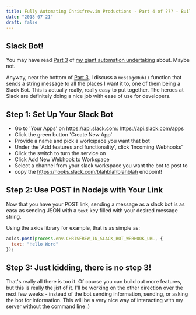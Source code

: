 ```yaml
---
title: Fully Automating Chrisfrew.in Productions - Part 4 of ??? - Building a Slack Bot
date: "2018-07-21"
draft: false
---
```


## Slack Bot!

You may have read [Part 3](https://chrisfrew.in/fully-automating-chrisfrew-in-productions-part-3-of-github-webhook-monitor/) of [my giant automation undertaking](https://chrisfrew.in/fully-automating-chrisfrew-in-productions-part-1-of-roadmap-and-links-to-process/) about. Maybe not.

Anyway, near the bottom of [Part 3](https://chrisfrew.in/fully-automating-chrisfrew-in-productions-part-3-of-github-webhook-monitor/), I discuss a `messageHub()` function that sends a string message to all the places I want it to, one of them being a Slack Bot. This is actually really, really easy to put together. The heroes at Slack are definitely doing a nice job with ease of use for developers.

## Step 1: Set Up Your Slack Bot

- Go to 'Your Apps' on https://api.slack.com: https://api.slack.com/apps
- Click the green button 'Create New App'
- Provide a name and pick a workspace you want that bot
- Under the 'Add features and functionality', click 'Incoming Webhooks'
- Click the switch to turn the service on
- Click Add New Webhook to Workspace
- Select a channel from your slack workspace you want the bot to post to
- copy the https://hooks.slack.com/blahblahblahblah endpoint!

## Step 2: Use POST in Nodejs with Your Link

Now that you have your POST link, sending a message as a slack bot is as easy as sending JSON with a `text` key filled with your desired message string.

Using the axios library for example, that is as simple as:

```javascript
axios.post(process.env.CHRISFREW_IN_SLACK_BOT_WEBHOOK_URL, {
  text: "Hello Word"
});
```

## Step 3: Just kidding, there is no step 3!

That's really all there is too it. Of course you can build out more features, but this is really the jist of it. I'll be working on the other direction over the next few weeks - instead of the bot sending information, sending, or asking the bot for information. This will be a very nice way of interacting with my server without the command line :)

